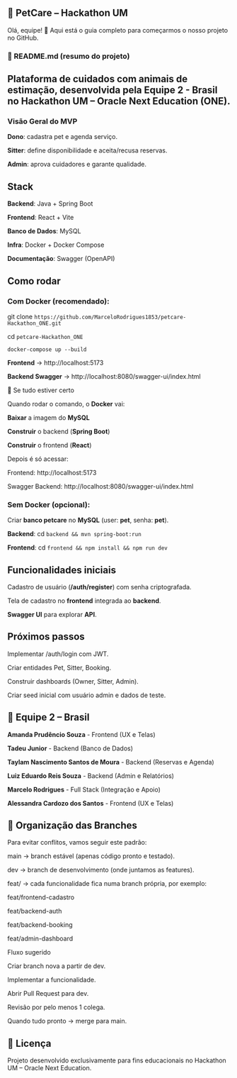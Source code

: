 ## 🐾 PetCare – Hackathon UM

Olá, equipe! 🚀
Aqui está o guia completo para começarmos o nosso projeto no GitHub.

### 📄 README.md (resumo do projeto)

## Plataforma de cuidados com animais de estimação, desenvolvida pela Equipe 2 - Brasil no Hackathon UM – Oracle Next Education (ONE).

### Visão Geral do MVP

**Dono**: cadastra pet e agenda serviço.

**Sitter**: define disponibilidade e aceita/recusa reservas.

**Admin**: aprova cuidadores e garante qualidade.

## Stack

**Backend**: Java + Spring Boot

**Frontend**: React + Vite

**Banco de Dados**: MySQL

**Infra**: Docker + Docker Compose

**Documentação**: Swagger (OpenAPI)

## Como rodar

### Com Docker (recomendado):

git clone `https://github.com/MarceloRodrigues1853/petcare-Hackathon_ONE.git`

cd `petcare-Hackathon_ONE`

`docker-compose up --build`

**Frontend** → http://localhost:5173

**Backend Swagger** → http://localhost:8080/swagger-ui/index.html

🚀 Se tudo estiver certo

Quando rodar o comando, o **Docker** vai:

**Baixar** a imagem do **MySQL**

**Construir** o backend (**Spring Boot**)

**Construir** o frontend (**React**)

Depois é só acessar:

Frontend: http://localhost:5173

Swagger Backend: http://localhost:8080/swagger-ui/index.html

### Sem Docker (opcional):

Criar **banco petcare** no **MySQL** (user: **pet**, senha: **pet**).

**Backend**: cd `backend && mvn spring-boot:run`

**Frontend**: cd `frontend && npm install && npm run dev`

## Funcionalidades iniciais

Cadastro de usuário (**/auth/register**) com senha criptografada.

Tela de cadastro no **frontend** integrada ao **backend**.

**Swagger UI** para explorar **API**.

## Próximos passos

Implementar /auth/login com JWT.

Criar entidades Pet, Sitter, Booking.

Construir dashboards (Owner, Sitter, Admin).

Criar seed inicial com usuário admin e dados de teste.

## 👥 Equipe 2 – Brasil

**Amanda Prudêncio Souza** - Frontend (UX e Telas)

**Tadeu Junior** - Backend (Banco de Dados)

**Taylam Nascimento Santos de Moura** - Backend (Reservas e Agenda)

**Luiz Eduardo Reis Souza** - Backend (Admin e Relatórios)

**Marcelo Rodrigues** - Full Stack (Integração e Apoio)

**Alessandra Cardozo dos Santos** - Frontend (UX e Telas)

## 🌿 Organização das Branches

Para evitar conflitos, vamos seguir este padrão:

main → branch estável (apenas código pronto e testado).

dev → branch de desenvolvimento (onde juntamos as features).

feat/ → cada funcionalidade fica numa branch própria, por exemplo:

feat/frontend-cadastro

feat/backend-auth

feat/backend-booking

feat/admin-dashboard

Fluxo sugerido

Criar branch nova a partir de dev.

Implementar a funcionalidade.

Abrir Pull Request para dev.

Revisão por pelo menos 1 colega.

Quando tudo pronto → merge para main.

## 📜 Licença

Projeto desenvolvido exclusivamente para fins educacionais no Hackathon UM – Oracle Next Education.